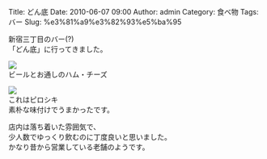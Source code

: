 Title: どん底
Date: 2010-06-07 09:00
Author: admin
Category: 食べ物
Tags: バー
Slug: %e3%81%a9%e3%82%93%e5%ba%95

新宿三丁目のバー(?)  
「どん底」に行ってきました。

[![](http://farm5.static.flickr.com/4063/4674210625_d6f2f7c465_m.jpg)](http://www.flickr.com/photos/46200029@N06/4674210625/)  
ビールとお通しのハム・チーズ

[![](http://farm5.static.flickr.com/4012/4674834882_4c7cecf692_m.jpg)](http://www.flickr.com/photos/46200029@N06/4674834882/)  
これはピロシキ  
素朴な味付けでうまかったです。

店内は落ち着いた雰囲気で、  
少人数でゆっくり飲むのに丁度良いと思いました。  
かなり昔から営業している老舗のようです。
